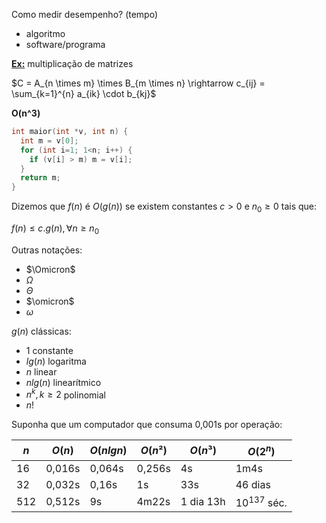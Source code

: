 Como medir desempenho? (tempo)
- algoritmo
- software/programa

**<ins>Ex:</ins>** multiplicação de matrizes

$C = A_{n \times m} \times B_{m \times n} \rightarrow c_{ij} = \sum_{k=1}^{n} a_{ik} \cdot b_{kj}$

**O(n^3)**

```c
int maior(int *v, int n) {
  int m = v[0];
  for (int i=1; 1<n; i++) {
    if (v[i] > m) m = v[i];
  }
  return m;
}
```

Dizemos que $f(n)$ é $O(g(n))$ se existem constantes $c > 0$ e $n_0 \ge 0$ tais que:

$f(n) \le c.g(n), \forall n \ge n_0$

Outras notações:
- $\Omicron$
- $\Omega$
- $\Theta$
- $\omicron$
- $\omega$

$g(n)$ clássicas:
- 1 constante
- $lg(n)$ logaritma
- $n$ linear
- $nlg(n)$ linearítmico
- $n^k, k \ge 2$ polinomial
- $n!$

Suponha que um computador que consuma 0,001s por operação:

| $n$ | $O(n)$ | $O(nlgn)$ | $O(n²)$ | $O(n³)$ | $O(2^n)$ |
|-|-|-|-|-|-|
| 16 | 0,016s | 0,064s | 0,256s | 4s | 1m4s |
| 32 | 0,032s | 0,16s | 1s | 33s | 46 dias |
| 512 | 0,512s | 9s | 4m22s | 1 dia 13h | $10^{137}$ séc. |